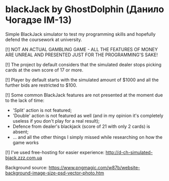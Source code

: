 # blackJack by GhostDolphin (Данило Чогадзе IM-13)

  Simple BlackJack simulator to test my programming skills and hopefully defend the coursework at university.
  
[!] NOT AN ACTUAL GAMBLING GAME - ALL THE FEATURES OF MONEY ARE UNREAL AND PRESENTED JUST FOR THE PROGRAMMING'S SAKE!

[!] The project by default considers that the simulated dealer stops picking cards at the own score of 17 or more.

[!] Player by default starts with the simulated amount of $1000 and all the further bids are restricted to $100.

[!] Some common BlackJack features are not presented at the moment due to the lack of time:
- 'Split' action is not featured;
- 'Double' action is not featured as well (and in my opinion it's completely useless if you don't play for a real result);
- Defence from dealer's blackjack (score of 21 with only 2 cards) is absent;
- ... and all the other things I simply missed while researching on how the game works

[!] I've used free-hosting for easier experience: http://d-ch-simulated-bjack.zzz.com.ua

Background source: https://www.pngmagic.com/w87b/website-background-image-size-psd-vector-photo.htm
